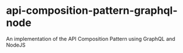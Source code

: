 # api-composition-pattern-graphql-node
An implementation of the API Composition Pattern using GraphQL and NodeJS
